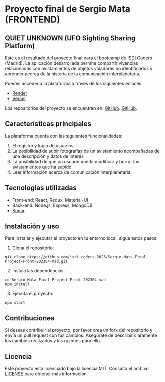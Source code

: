 # Proyecto final de Sergio Mata (FRONTEND)

## QUIET UNKNOWN (UFO Sighting Sharing Platform)

Este es el resultado del proyecto final para el bootcamp de ISDI Coders (Madrid). La aplicación desarrollada permite compartir vivencias relacionadas con avistamientos de objetos voladores no identificados y aprender acerca de la historia de la comunicación interplanetaria.

Puedes acceder a la plataforma a través de los siguientes enlaces:

- [Render](https://quiet-unknown.onrender.com/)
- [Vercel](https://sergio-mata-final-project-front-202304-mad.vercel.app/)

Los repositorios del proyecto se encuentran en:
[GitHub](https://github.com/isdi-coders-2023/Sergio-Mata-Final-Project-Front-202304-mad/).
[GitHub](https://github.com/isdi-coders-2023/Sergio-Mata-Final-Project-Back-202304-mad/).

## Características principales

La plataforma cuenta con las siguientes funcionalidades:

1. El registro y login de usuarios.
2. La posibilidad de subir fotografías de un avistamiento acompañadas de una descripción y datos de interés
3. La posibilidad de que un usuario pueda modificar y borrar los avistamientos que ha subido.
4. Leer información acerca de comunicación interplanetaria.

## Tecnologías utilizadas

- Front-end: React, Redux, Material-UI
- Back-end: Node.js, Express, MongoDB
- [Sonar](https://sonarcloud.io/project/configuration?id=isdi-coders-2023_Sergio-Mata-Final-Project-Front-202304-mad)

## Instalación y uso

Para instalar y ejecutar el proyecto en tu entorno local, sigue estos pasos:

1. Clona el repositorio:

```
git clone https://github.com/isdi-coders-2023/Sergio-Mata-Final-Project-Front-202304-mad.git
```

2. Instala las dependencias:

```
cd Sergio-Mata-Final-Project-Front-202304-mad
npm install
```

3. Ejecuta el proyecto:

```
npm start
```

## Contribuciones

Si deseas contribuir al proyecto, por favor crea un fork del repositorio y envía un pull request con tus cambios. Asegúrate de describir claramente los cambios realizados y las razones para ello.

## Licencia

Este proyecto está licenciado bajo la licencia MIT. Consulta el archivo [LICENSE](LICENSE) para obtener más información.
